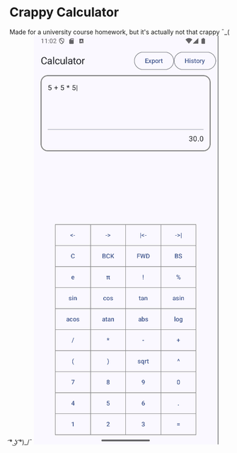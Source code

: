 # Crappy Calculator
Made for a university course homework, but it's actually not that crappy ¯\_( ͡° ͜ʖ ͡°)_/¯
![app](images/app.png)
